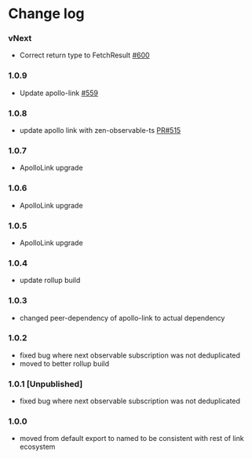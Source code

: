 # Change log

### vNext
- Correct return type to FetchResult [#600](https://github.com/apollographql/apollo-link/pull/600)

### 1.0.9
- Update apollo-link [#559](https://github.com/apollographql/apollo-link/pull/559)

### 1.0.8
- update apollo link with zen-observable-ts [PR#515](https://github.com/apollographql/apollo-link/pull/515)

### 1.0.7
- ApolloLink upgrade

### 1.0.6
- ApolloLink upgrade

### 1.0.5
- ApolloLink upgrade

### 1.0.4
- update rollup build

### 1.0.3
- changed peer-dependency of apollo-link to actual dependency

### 1.0.2
- fixed bug where next observable subscription was not deduplicated
- moved to better rollup build

### 1.0.1 [Unpublished]
<!-- This build had a nasty but that was caught by the apollo client test suite -->
- fixed bug where next observable subscription was not deduplicated

### 1.0.0
- moved from default export to named to be consistent with rest of link ecosystem
